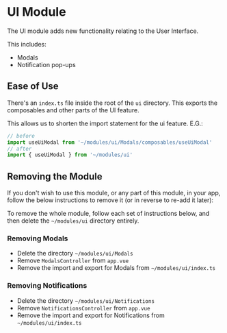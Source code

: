 # UI Module

The UI module adds new functionality relating to the User Interface.

This includes:

- Modals
- Notification pop-ups

## Ease of Use

There's an `index.ts` file inside the root of the `ui` directory. This exports the composables
and other parts of the UI feature.

This allows us to shorten the import statement for the ui feature. E.G.:

```typescript
// before
import useUiModal from '~/modules/ui/Modals/composables/useUiModal'
// after
import { useUiModal } from '~/modules/ui'
```

## Removing the Module

If you don't wish to use this module, or any part of this module, in your app, follow
the below instructions to remove it (or in reverse to re-add it later):

To remove the whole module, follow each set of instructions below, and then delete the `~/modules/ui` directory entirely.

### Removing Modals

- Delete the directory `~/modules/ui/Modals`
- Remove `ModalsController` from `app.vue`
- Remove the import and export for Modals from `~/modules/ui/index.ts`

### Removing Notifications

- Delete the directory `~/modules/ui/Notifications`
- Remove `NotificationsController` from `app.vue`
- Remove the import and export for Notifications from `~/modules/ui/index.ts`
